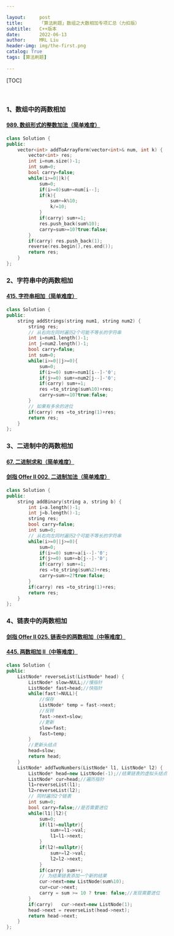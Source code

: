 ```yaml
---

layout:     post
title:      「算法刷题」数组之大数相加专项汇总（力扣版）
subtitle:   C++版本
date:       2022-06-13
author:     MRL Liu
header-img: img/the-first.png
catalog: True
tags: [算法刷题]
   
---
```


[TOC]

​      

### 1、数组中的两数相加

#### [989. 数组形式的整数加法（简单难度）](https://leetcode.cn/problems/add-to-array-form-of-integer/)

```C++
class Solution {
public:
    vector<int> addToArrayForm(vector<int>& num, int k) {
        vector<int> res;
        int i=num.size()-1;
        int sum=0;
        bool carry=false;
        while(i>=0||k){
            sum=0;
            if(i>=0)sum+=num[i--];
            if(k){
                sum+=k%10;
                k/=10;
            }
            if(carry) sum+=1;
            res.push_back(sum%10);
            carry=sum>=10?true:false;
        }
        if(carry) res.push_back(1);
        reverse(res.begin(),res.end());
        return res;
    }
};
```

### 2、字符串中的两数相加

#### [415. 字符串相加（简单难度）](https://leetcode.cn/problems/add-strings/)

```c++
class Solution {
public:
    string addStrings(string num1, string num2) {
        string res;
        // 从右向左同时遍历2个可能不等长的字符串
        int i=num1.length()-1;
        int j=num2.length()-1;
        bool carry=false;
        int sum=0;
        while(i>=0||j>=0){
            sum=0;
            if(i>=0) sum+=num1[i--]-'0';
            if(j>=0) sum+=num2[j--]-'0';
            if(carry) sum+=1;
            res =to_string(sum%10)+res;
            carry=sum>=10?true:false;
        }
        // 如果有多余的进位
        if(carry) res =to_string(1)+res;
        return res;
    }
};
```

### 3、二进制中的两数相加

#### [67. 二进制求和（简单难度）](https://leetcode.cn/problems/add-binary/)

#### [剑指 Offer II 002. 二进制加法（简单难度）](https://leetcode.cn/problems/JFETK5/)

```C++
class Solution {
public:
    string addBinary(string a, string b) {
        int i=a.length()-1;
        int j=b.length()-1;
        string res;
        bool carry=false;
        int sum=0;
        // 从右向左同时遍历2个可能不等长的字符串
        while(i>=0||j>=0){
            sum=0;
            if(i>=0) sum+=a[i--]-'0';
            if(j>=0) sum+=b[j--]-'0';
            if(carry) sum+=1;
            res =to_string(sum%2)+res;
            carry=sum>=2?true:false;
        }
        if(carry) res =to_string(1)+res;
        return res;
    }
};
```

### 4、链表中的两数相加

#### [剑指 Offer II 025. 链表中的两数相加（中等难度）](https://leetcode.cn/problems/lMSNwu/)

#### [445. 两数相加 II（中等难度）](https://leetcode.cn/problems/add-two-numbers-ii/)

```c++
class Solution {
public:
    ListNode* reverseList(ListNode* head) {
        ListNode* slow=NULL;//慢指针
        ListNode* fast=head;//快指针
        while(fast!=NULL){
            //保存
            ListNode* temp = fast->next;
            //反转
            fast->next=slow;
            //更新
            slow=fast;
            fast=temp;
        }
        //更新头结点
        head=slow;
        return head;
    }
    ListNode* addTwoNumbers(ListNode* l1, ListNode* l2) {
        ListNode* head=new ListNode(-1);//结果链表的虚拟头结点
        ListNode* cur=head;//遍历指针
        l1=reverseList(l1);
        l2=reverseList(l2);
        // 同时遍历2个链表
        int sum=0;
        bool carry=false;//是否需要进位
        while(l1||l2){
            sum=0;
            if(l1!=nullptr){
                sum+=l1->val;
                l1=l1->next;
            }
            if(l2!=nullptr){
                sum+=l2->val;
                l2=l2->next;
            }
            if(carry) sum++;
            // 为结果链表添加一个新的结果
            cur->next=new ListNode(sum%10);
            cur=cur->next;
            carry = sum >= 10 ? true: false;//发现需要进位
        }
        if(carry)   cur->next=new ListNode(1);
        head->next = reverseList(head->next);
        return head->next;
    }
};
```





### 
